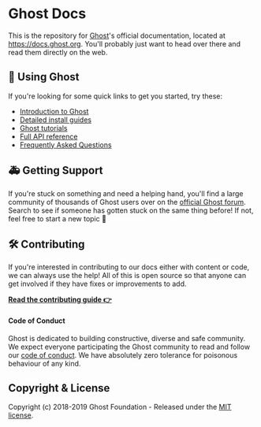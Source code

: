 # Ghost Docs

This is the repository for [Ghost](https://github.com/tryghost/ghost)'s official documentation, located at https://docs.ghost.org. You'll probably just want to head over there and read them directly on the web.


## 👻 Using Ghost

If you're looking for some quick links to get you started, try these:

- [Introduction to Ghost](https://docs.ghost.org/concepts/)
- [Detailed install guides](https://docs.ghost.org/setup/)
- [Ghost tutorials](https://docs.ghost.org/tutorials/)
- [Full API reference](https://docs.ghost.org/api/)
- [Frequently Asked Questions](https://docs.ghost.org/faq/)


## 🚑 Getting Support

If you're stuck on something and need a helping hand, you'll find a large community of thousands of Ghost users over on the [official Ghost forum](https://forum.ghost.org). Search to see if someone has gotten stuck on the same thing before! If not, feel free to start a new topic 🤗


## 🛠 Contributing

If you're interested in contributing to our docs either with content or code, we can always use the help! All of this is open source so that anyone can get involved if they have fixes or improvements to add.

**[Read the contributing guide 👉](https://github.com/TryGhost/docs/blob/master/.github/CONTRIBUTING.md)**


#### Code of Conduct

Ghost is dedicated to building constructive, diverse and safe community. We expect everyone participating the Ghost community to read and follow our [code of conduct](https://ghost.org/conduct/). We have absolutely zero tolerance for poisonous behaviour of any kind.


## Copyright & License

Copyright (c) 2018-2019 Ghost Foundation - Released under the [MIT license](LICENSE).
